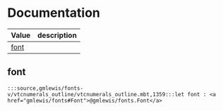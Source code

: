 # Documentation
|Value|description|
|---|---|
|[font](#font)||

## font

```moonbit
:::source,gmlewis/fonts-v/vtcnumerals_outline/vtcnumerals_outline.mbt,1359:::let font : <a href="gmlewis/fonts#Font">@gmlewis/fonts.Font</a>
```

